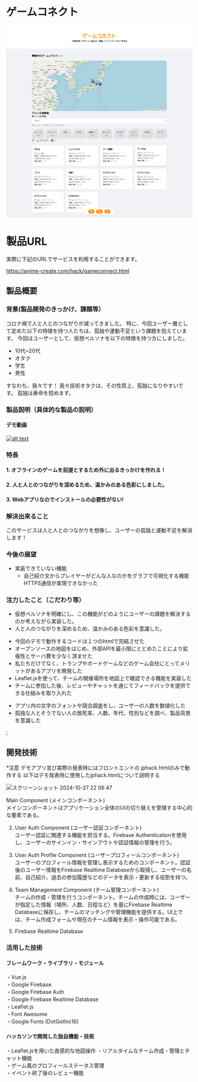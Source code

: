 # ゲームコネクト

<!-- [![IMAGE ALT TEXT HERE](https://jphacks.com/wp-content/uploads/2024/07/JPHACKS2024_ogp.jpg)](https://www.youtube.com/watch?v=DZXUkEj-CSI) -->
[![IMAGE ALT TEXT HERE](./app_image.png)](https://youtu.be/TZA6EsNIHM0)


# 製品URL
実際に下記のURLでサービスを利用することができます。 

https://anime-create.com/hack/gameconnect.html

## 製品概要
### 背景(製品開発のきっかけ、課題等）

コロナ禍で人と人とのつながりが減ってきました。
特に、今回ユーザー層として定めた以下の特徴を持つ人たちは、孤独や運動不足という課題を抱えています。
今回はユーザーとして、仮想ペルソナを以下の特徴を持つ方にしました。
- 10代~20代
- オタク
- 学生
- 男性

すなわち、我々です！
我々技術オタクは、その性質上、孤独になりやすいです。
孤独は寿命を短めます。

### 製品説明（具体的な製品の説明）

<!-- ここは岡崎さんに説明してもらう。もしくはヒアリングをしながら書き起こす -->
#### デモ動画

[![alt text](https://img.youtube.com/vi/TZA6EsNIHM0/0.jpg)](https://youtu.be/TZA6EsNIHM0 "title")

### 特長
#### 1. オフラインのゲームを前提とするため外に出るきっかけを作れる！
#### 2. 人と人とのつながりを深めるため、温かみのある色彩にしました。
#### 3. Webアプリなのでインストールの必要性がない!

### 解決出来ること

このサービスは人と人とのつながりを想像し、ユーザーの孤独と運動不足を解消します！
<!-- ここにボードゲーム業界の活性化の旨を入れる -->

### 今後の展望

- 実装できていない機能
    - 自己紹介文からプレイヤーがどんな人なのかをグラフで可視化する機能
        HTTPS通信が実現できなかった
    

### 注力したこと（こだわり等）

<!-- 黒瀬 -->

- 仮想ペルソナを明確にし、この機能がどのようにユーザーの課題を解決するのか考えながら実装した。
- 人と人のつながりを深めるため、温かみのある色彩を意識した。

<!-- 岡崎さん -->
- 今回のデモで動作するコードは１つのhtmlで完結させた
- オープンソースの地図をはじめ、外部APIを最小限にとどめたことにより拡張性とサーバ費を少なく済ませた
- 私たちだけでなく、トランプやボードゲームなどのゲーム会社にとってメリットがあるアプリを開発した
- Leaflet.jsを使って、チームの開催場所を地図上で確認できる機能を実装した
- チームに参加した後、レビューやチャットを通じてフィードバックを提供できる仕組みを取り入れた

<!-- 浦澤さん -->

- アプリ内の文字のフォントや競合調査をし、ユーザーの人数を数値化した
- 孤独な人とそうでない人の致死率、人数、年代、性別などを調べ、製品背景を意識した




 ;





<!-- これより下は岡崎さんにお願いする -->

## 開発技術
*注意
デモアプリ並び実際の発表時にはフロントエンドの
jphack.htmlのみで動作する
以下はデモ発表時に使用したjphack.htmlについて説明する


<img width="477" alt="スクリーンショット 2024-10-27 22 06 47" src="https://github.com/user-attachments/assets/994d94b9-f3a9-49ec-8b59-12b79657910f">

Main Component (メインコンポーネント)<br>
メインコンポーネントはアプリケーション全体のUIの切り替えを管理する中心的な要素である。

2. User Auth Component (ユーザー認証コンポーネント)<br>
ユーザー認証に関連する機能を担当する。Firebase Authenticationを使用し、ユーザーのサインイン・サインアウトや認証情報の管理を行う。

3. User Auth Profile Component (ユーザープロフィールコンポーネント)<br>
ユーザーのプロフィール情報を管理し表示するためのコンポーネント。認証後のユーザー情報をFirebase Realtime Databaseから取得し、ユーザーの名前、自己紹介、過去の参加履歴などのデータを表示・更新する役割を持つ。

4. Team Management Component (チーム管理コンポーネント)<br>
チームの作成・管理を行うコンポーネント。チームの作成時には、ユーザーが指定した情報（場所、人数、日程など）を基にFirebase Realtime Databaseに保存し、チームのマッチングや管理機能を提供する。UI上では、チーム作成フォームや現在のチーム情報を表示・操作可能である。

5. Firebase Realtime Database<br>


### 活用した技術

#### フレームワーク・ライブラリ・モジュール
・Vue.js<br>
・Google Firebase<br>
・Google Firebase Auth<br>
・Google Firebase Realtime Database<br>
・Leaflet.js<br>
・Font Awesome<br>
・Google Fonts (DotGothic16)<br>

#### ハッカソンで開発した独自機能・技術

・Leaflet.jsを用いた直感的な地図操作
・リアルタイムなチーム作成・管理とチャット機能<br>
・ゲーム風のプロフィールステータス管理<br>
・イベント終了後のレビュー機能

